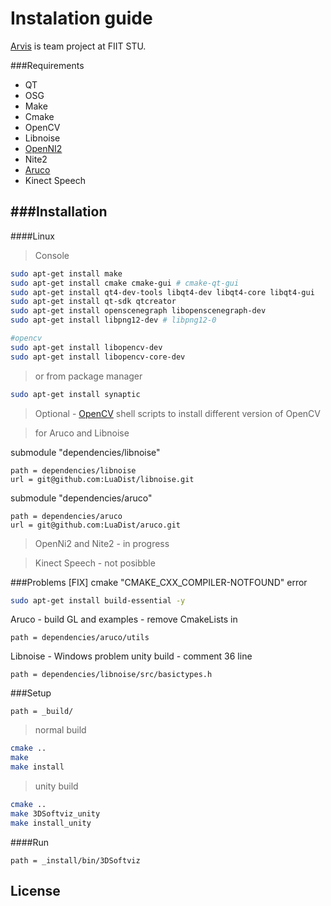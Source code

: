 Instalation guide
=========

[Arvis] is team project at FIIT STU.

###Requirements

* QT
* OSG
* Make
* Cmake
* OpenCV
* Libnoise
* [OpenNI2]
* Nite2
* [Aruco]
* Kinect Speech
 

###Installation
---------------
####Linux

> Console

```sh
sudo apt-get install make
sudo apt-get install cmake cmake-gui # cmake-qt-gui
sudo apt-get install qt4-dev-tools libqt4-dev libqt4-core libqt4-gui
sudo apt-get install qt-sdk qtcreator
sudo apt-get install openscenegraph libopenscenegraph-dev
sudo apt-get install libpng12-dev # libpng12-0

#opencv 
sudo apt-get install libopencv-dev
sudo apt-get install libopencv-core-dev
```
> or from package manager 

```sh
sudo apt-get install synaptic
```
> Optional - [OpenCV] shell scripts to install different version of OpenCV


> for Aruco and Libnoise

submodule "dependencies/libnoise"

    path = dependencies/libnoise
    url = git@github.com:LuaDist/libnoise.git
	
submodule "dependencies/aruco"

    path = dependencies/aruco
    url = git@github.com:LuaDist/aruco.git


> OpenNi2 and Nite2 - in progress

> Kinect Speech - not posibble

###Problems
[FIX] cmake "CMAKE_CXX_COMPILER-NOTFOUND" error

```sh
sudo apt-get install build-essential -y
```

Aruco - build GL and examples - remove CmakeLists in

    path = dependencies/aruco/utils
    
Libnoise - Windows problem unity build - comment 36 line

    path = dependencies/libnoise/src/basictypes.h
    
###Setup

    path = _build/

> normal build
    
```sh
cmake ..
make
make install
``` 
> unity build

```sh
cmake ..
make 3DSoftviz_unity
make install_unity
``` 
####Run
    
    path = _install/bin/3DSoftviz


License
----

[Arvis]:http://team05-13.ucebne.fiit.stuba.sk/
[Aruco]:https://github.com/rmsalinas/aruco
[OpenNI2]:http://structure.io/openni
[OpenCV]:https://github.com/jayrambhia/Install-OpenCV

